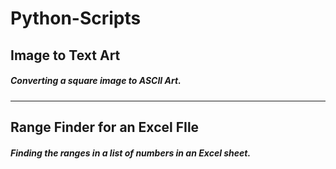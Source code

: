 # Python-Scripts
## Image to Text Art
##### Converting a square image to ASCII Art.
---------------------------
## Range Finder for an Excel FIle
##### Finding the ranges in a list of numbers in an Excel sheet.
